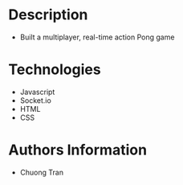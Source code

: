 # Description

- Built a multiplayer, real-time action Pong game

# Technologies

- Javascript
- Socket.io
- HTML
- CSS


# Authors Information
- Chuong Tran

